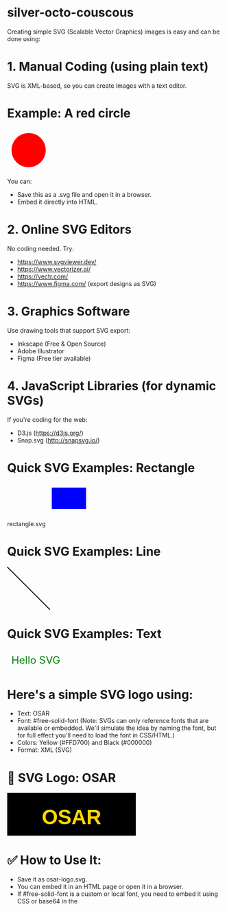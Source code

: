# silver-octo-couscous
Creating simple SVG (Scalable Vector Graphics) images is easy and can be done using:

# 1. Manual Coding (using plain text)
SVG is XML-based, so you can create images with a text editor.

# Example: A red circle

<svg width="100" height="100" xmlns="http://www.w3.org/2000/svg">
  <circle cx="50" cy="50" r="40" fill="red" />
</svg>

You can:
- Save this as a .svg file and open it in a browser.
- Embed it directly into HTML.

# 2. Online SVG Editors
No coding needed. Try:
- https://www.svgviewer.dev/
- https://www.vectorizer.ai/
- https://vectr.com/
- https://www.figma.com/ (export designs as SVG)

# 3. Graphics Software
Use drawing tools that support SVG export:
- Inkscape (Free & Open Source)
- Adobe Illustrator
- Figma (Free tier available)

# 4. JavaScript Libraries (for dynamic SVGs)
If you're coding for the web:
- D3.js (https://d3js.org/)
- Snap.svg (http://snapsvg.io/)

# Quick SVG Examples: Rectangle
rectangle.svg
<svg width="100" height="100" xmlns="http://www.w3.org/2000/svg">
  <rect x="10" y="10" width="80" height="50" fill="blue" />
</svg>

# Quick SVG Examples: Line

<svg width="100" height="100" xmlns="http://www.w3.org/2000/svg">
  <line x1="0" y1="0" x2="100" y2="100" stroke="black" stroke-width="2" />
</svg>

# Quick SVG Examples: Text

<svg width="200" height="50" xmlns="http://www.w3.org/2000/svg">
  <text x="10" y="35" font-size="24" fill="green">Hello SVG</text>
</svg>

# Here's a simple SVG logo using:
- Text: OSAR
- Font: #free-solid-font (Note: SVGs can only reference fonts that are available or embedded. We'll simulate the idea by naming the font, but for full effect you'll need to load the font in CSS/HTML.)
- Colors: Yellow (#FFD700) and Black (#000000)
- Format: XML (SVG)

# 🔧 SVG Logo: OSAR

<svg width="300" height="100" xmlns="http://www.w3.org/2000/svg">
  <defs>
    <style type="text/css">
      @import url('https://fonts.googleapis.com/css2?family=Free+Solid'); /* Placeholder */
      .logo-text {
        font-family: '#free-solid-font', sans-serif;
        font-size: 48px;
        font-weight: bold;
      }
    </style>
  </defs>
  <rect width="300" height="100" fill="#000000" />
  <text x="50%" y="60%" dominant-baseline="middle" text-anchor="middle" class="logo-text" fill="#FFD700">
    OSAR
  </text>
</svg>

# ✅ How to Use It:
- Save it as osar-logo.svg.
- You can embed it in an HTML page or open it in a browser.
- If #free-solid-font is a custom or local font, you need to embed it using CSS or base64 in the <style> section or host it on the web.

# Happy designing, and good luck with OSAR! 🟡⚫
